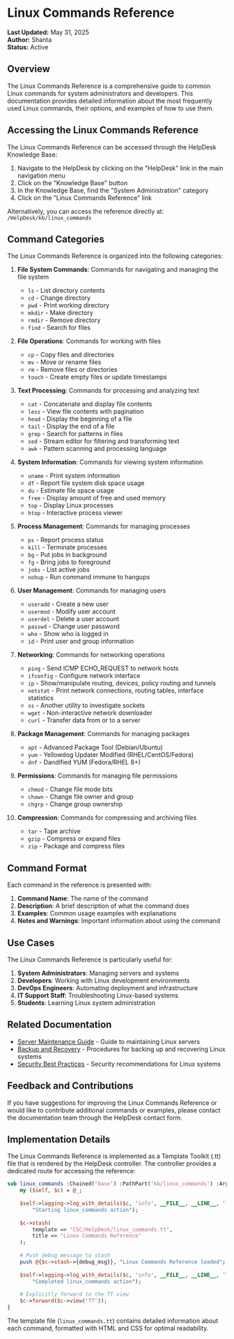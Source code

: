 # Linux Commands Reference

**Last Updated:** May 31, 2025  
**Author:** Shanta  
**Status:** Active

## Overview

The Linux Commands Reference is a comprehensive guide to common Linux commands for system administrators and developers. This documentation provides detailed information about the most frequently used Linux commands, their options, and examples of how to use them.

## Accessing the Linux Commands Reference

The Linux Commands Reference can be accessed through the HelpDesk Knowledge Base:

1. Navigate to the HelpDesk by clicking on the "HelpDesk" link in the main navigation menu
2. Click on the "Knowledge Base" button
3. In the Knowledge Base, find the "System Administration" category
4. Click on the "Linux Commands Reference" link

Alternatively, you can access the reference directly at:
`/HelpDesk/kb/linux_commands`

## Command Categories

The Linux Commands Reference is organized into the following categories:

1. **File System Commands**: Commands for navigating and managing the file system
   - `ls` - List directory contents
   - `cd` - Change directory
   - `pwd` - Print working directory
   - `mkdir` - Make directory
   - `rmdir` - Remove directory
   - `find` - Search for files

2. **File Operations**: Commands for working with files
   - `cp` - Copy files and directories
   - `mv` - Move or rename files
   - `rm` - Remove files or directories
   - `touch` - Create empty files or update timestamps

3. **Text Processing**: Commands for processing and analyzing text
   - `cat` - Concatenate and display file contents
   - `less` - View file contents with pagination
   - `head` - Display the beginning of a file
   - `tail` - Display the end of a file
   - `grep` - Search for patterns in files
   - `sed` - Stream editor for filtering and transforming text
   - `awk` - Pattern scanning and processing language

4. **System Information**: Commands for viewing system information
   - `uname` - Print system information
   - `df` - Report file system disk space usage
   - `du` - Estimate file space usage
   - `free` - Display amount of free and used memory
   - `top` - Display Linux processes
   - `htop` - Interactive process viewer

5. **Process Management**: Commands for managing processes
   - `ps` - Report process status
   - `kill` - Terminate processes
   - `bg` - Put jobs in background
   - `fg` - Bring jobs to foreground
   - `jobs` - List active jobs
   - `nohup` - Run command immune to hangups

6. **User Management**: Commands for managing users
   - `useradd` - Create a new user
   - `usermod` - Modify user account
   - `userdel` - Delete a user account
   - `passwd` - Change user password
   - `who` - Show who is logged in
   - `id` - Print user and group information

7. **Networking**: Commands for networking operations
   - `ping` - Send ICMP ECHO_REQUEST to network hosts
   - `ifconfig` - Configure network interface
   - `ip` - Show/manipulate routing, devices, policy routing and tunnels
   - `netstat` - Print network connections, routing tables, interface statistics
   - `ss` - Another utility to investigate sockets
   - `wget` - Non-interactive network downloader
   - `curl` - Transfer data from or to a server

8. **Package Management**: Commands for managing packages
   - `apt` - Advanced Package Tool (Debian/Ubuntu)
   - `yum` - Yellowdog Updater Modified (RHEL/CentOS/Fedora)
   - `dnf` - Dandified YUM (Fedora/RHEL 8+)

9. **Permissions**: Commands for managing file permissions
   - `chmod` - Change file mode bits
   - `chown` - Change file owner and group
   - `chgrp` - Change group ownership

10. **Compression**: Commands for compressing and archiving files
    - `tar` - Tape archive
    - `gzip` - Compress or expand files
    - `zip` - Package and compress files

## Command Format

Each command in the reference is presented with:

1. **Command Name**: The name of the command
2. **Description**: A brief description of what the command does
3. **Examples**: Common usage examples with explanations
4. **Notes and Warnings**: Important information about using the command

## Use Cases

The Linux Commands Reference is particularly useful for:

1. **System Administrators**: Managing servers and systems
2. **Developers**: Working with Linux development environments
3. **DevOps Engineers**: Automating deployment and infrastructure
4. **IT Support Staff**: Troubleshooting Linux-based systems
5. **Students**: Learning Linux system administration

## Related Documentation

- [Server Maintenance Guide](#) - Guide to maintaining Linux servers
- [Backup and Recovery](#) - Procedures for backing up and recovering Linux systems
- [Security Best Practices](#) - Security recommendations for Linux systems

## Feedback and Contributions

If you have suggestions for improving the Linux Commands Reference or would like to contribute additional commands or examples, please contact the documentation team through the HelpDesk contact form.

## Implementation Details

The Linux Commands Reference is implemented as a Template Toolkit (.tt) file that is rendered by the HelpDesk controller. The controller provides a dedicated route for accessing the reference:

```perl
sub linux_commands :Chained('base') :PathPart('kb/linux_commands') :Args(0) {
    my ($self, $c) = @_;
    
    $self->logging->log_with_details($c, 'info', __FILE__, __LINE__, 'linux_commands', 
        "Starting linux_commands action");
    
    $c->stash(
        template => 'CSC/HelpDesk/linux_commands.tt',
        title => 'Linux Commands Reference'
    );
    
    # Push debug message to stash
    push @{$c->stash->{debug_msg}}, "Linux Commands Reference loaded";
    
    $self->logging->log_with_details($c, 'info', __FILE__, __LINE__, 'linux_commands', 
        "Completed linux_commands action");
    
    # Explicitly forward to the TT view
    $c->forward($c->view('TT'));
}
```

The template file (`linux_commands.tt`) contains detailed information about each command, formatted with HTML and CSS for optimal readability.